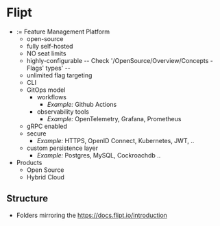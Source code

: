# Flipt 
* := Feature Management Platform
  * open-source
  * fully self-hosted
  * NO seat limits
  * highly-configurable -- Check '/OpenSource/Overview/Concepts - Flags' types' --
  * unlimited flag targeting
  * CLI
  * GitOps model
    * workflows
      * *Example:* Github Actions
    * observability tools
      * *Example:* OpenTelemetry, Grafana, Prometheus
  * gRPC enabled
  * secure
    * _Example:_ HTTPS, OpenID Connect, Kubernetes, JWT, ..
  * custom persistence layer
    * _Example:_ Postgres, MySQL, Cockroachdb ..
* Products
  * Open Source
  * Hybrid Cloud

## Structure
* Folders mirroring the https://docs.flipt.io/introduction
